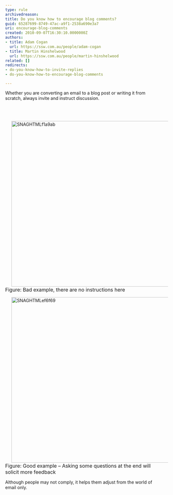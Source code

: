 ```yaml
---
type: rule
archivedreason: 
title: Do you know how to encourage blog comments?
guid: 65287699-8749-47ac-a9f1-2538a690e3a7
uri: encourage-blog-comments
created: 2010-09-07T16:30:10.0000000Z
authors:
- title: Adam Cogan
  url: https://ssw.com.au/people/adam-cogan
- title: Martin Hinshelwood
  url: https://ssw.com.au/people/martin-hinshelwood
related: []
redirects:
- do-you-know-how-to-invite-replies
- do-you-know-how-to-encourage-blog-comments

---
```



Whether​ you are converting an email to a blog post or writing it from scratch, always invite and instruct discussion. 
<br>
<br><excerpt class='endintro'></excerpt><br>

  <p>&#160;<img title="SNAGHTMLf1a9ab" alt="SNAGHTMLf1a9ab" src="/PublishingImages/RulesBloggingFeedbackBad.jpg" border="0" style="background-image&#58;none;border-width&#58;0px;border-style&#58;initial;border-color&#58;initial;margin&#58;0px 20px;padding-left&#58;0px;width&#58;800px;padding-right&#58;0px;display&#58;inline;height&#58;533px;padding-top&#58;0px;" /><br>
<font class="ms-rteCustom-FigureBad" size="+0">Figure&#58; Bad example, there are no instructions here</font></p>
<p><img title="SNAGHTMLef6f69" alt="SNAGHTMLef6f69" src="/PublishingImages/RulesBloggingFeedbackGood.jpg" border="0" style="background-image&#58;none;border-width&#58;0px;border-style&#58;initial;border-color&#58;initial;margin&#58;0px 20px;padding-left&#58;0px;width&#58;800px;padding-right&#58;0px;display&#58;inline;height&#58;533px;padding-top&#58;0px;" /><br>
<font class="ms-rteCustom-FigureGood" size="+0">Figure&#58; Good example&#160;– Asking some questions at the end will solicit more feedback</font></p>
<p>Although people may not comply, it helps them adjust from the world of email only.</p>



